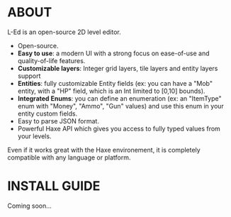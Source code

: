 # ABOUT

L-Ed is an open-source 2D level editor.

 - Open-source.
 - **Easy to use**: a modern UI with a strong focus on ease-of-use and quality-of-life features.
 - **Customizable layers**: Integer grid layers, tile layers and entity layers support
 - **Entities**: fully customizable Entity fields (ex: you can have a "Mob" entity, with a "HP" field, which is an Int limited to [0,10] bounds).
 - **Integrated Enums**: you can define an enumeration (ex: an "ItemType" enum with "Money", "Ammo", "Gun" values) and use this enum in your entity custom fields.
 - Easy to parse JSON format.
 - Powerful Haxe API which gives you access to fully typed values from your levels.

Even if it works great with the Haxe environement, it is completely compatible with any language or platform.

# INSTALL GUIDE

Coming soon...